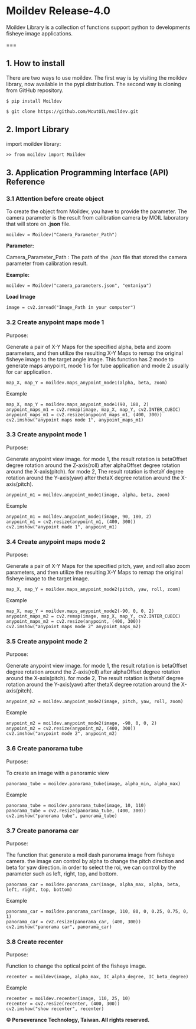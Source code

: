 # Moildev Release-4.0
Moildev Library is a collection of functions support python to developments fisheye image applications.

===

## 1. How to install
There are two ways to use moildev. The first way is by visiting the moildev library, now available in the pypi 
distribution. The second way is cloning from GitHub repository.

```commandline
$ pip install Moildev
```
```commandline
$ git clone https://github.com/McutOIL/moildev.git
```

## 2. Import Library

import moildev library:

```
>> from moildev import Moildev
```

## 3. Application Programming Interface (API) Reference
### 3.1 Attention before create object
To create the object from Moildev, you have to provide the parameter. The camera parameter is the result from 
calibration camera by MOIL laboratory that will store on **.json** file.
```
moildev = Moildev("Camera_Parameter_Path")
```
**Parameter:**

Camera_Parameter_Path : The path of the *.json* file that stored the camera parameter from calibration result.

**Example:**
```
moildev = Moildev("camera_parameters.json", "entaniya")
```

**Load Image**
```commandline
image = cv2.imread("Image_Path in your computer")
```

### 3.2 Create anypoint maps mode 1
Purpose:

Generate a pair of X-Y Maps for the specified alpha, beta and zoom parameters,
and then utilize the resulting X-Y Maps to remap the original fisheye image to the target angle image.
This function has 2 mode to generate maps anypoint, mode 1 is for tube application and
mode 2 usually for car application.
```commandline
map_X, map_Y = moildev.maps_anypoint_mode1(alpha, beta, zoom)
```
Example
```commandline
map_X, map_Y = moildev.maps_anypoint_mode1(90, 180, 2)
anypoint_maps_m1 = cv2.remap(image, map_X, map_Y, cv2.INTER_CUBIC)
anypoint_maps_m1 = cv2.resize(anypoint_maps_m1, (400, 300))
cv2.imshow("anypoint maps mode 1", anypoint_maps_m1)
```

### 3.3 Create anypoint mode 1
Purpose:

Generate anypoint view image. for mode 1, the result rotation is betaOffset degree rotation around the
Z-axis(roll) after alphaOffset degree rotation around the X-axis(pitch). for mode 2, The result rotation
is thetaY degree rotation around the Y-axis(yaw) after thetaX degree rotation around the X-axis(pitch).

```commandline
anypoint_m1 = moildev.anypoint_mode1(image, alpha, beta, zoom)
```
Example
```commandline
anypoint_m1 = moildev.anypoint_mode1(image, 90, 180, 2)
anypoint_m1 = cv2.resize(anypoint_m1, (400, 300))
cv2.imshow("anypoint made 1", anypoint_m1)
```

### 3.4 Create anypoint maps mode 2
Purpose:

Generate a pair of X-Y Maps for the specified pitch, yaw, and roll also zoom parameters,
and then utilize the resulting X-Y Maps to remap the original fisheye image to the target image.
```commandline
map_X, map_Y = moildev.maps_anypoint_mode2(pitch, yaw, roll, zoom)
```
Example
```commandline
map_X, map_Y = moildev.maps_anypoint_mode2(-90, 0, 0, 2)
anypoint_maps_m2 = cv2.remap(image, map_X, map_Y, cv2.INTER_CUBIC)
anypoint_maps_m2 = cv2.resize(anypoint, (400, 300))
cv2.imshow("anypoint maps mode 2" anypoint_maps_m2)
```

### 3.5 Create anypoint mode 2
Purpose:

Generate anypoint view image. for mode 1, the result rotation is betaOffset degree rotation around the
Z-axis(roll) after alphaOffset degree rotation around the X-axis(pitch). for mode 2, The result rotation
is thetaY degree rotation around the Y-axis(yaw) after thetaX degree rotation around the X-axis(pitch).
```commandline
anypoint_m2 = moildev.anypoint_mode2(image, pitch, yaw, roll, zoom)
```
Example
```commandline
anypoint_m2 = moildev.anypoint_mode2(image, -90, 0, 0, 2)
anypoint_m2 = cv2.resize(anypoint_m2, (400, 300))
cv2.imshow("anypoint mode 2", anypoint_m2)
```

### 3.6 Create panorama tube
Purpose:

To create an image with a panoramic view
```commandline
panorama_tube = moildev.panorama_tube(image, alpha_min, alpha_max)
```
Example
```commandline
panorama_tube = moildev.panorama_tube(image, 10, 110)
panorama_tube = cv2.resize(panorama_tube, (400, 300))
cv2.imshow("panorama tube", panorama_tube)
```
### 3.7 Create panorama car
Purpose:

The function that generate a moil dash panorama image from fisheye camera.
the image can control by alpha to change the pitch direction and beta for yaw direction.
in order to select the roi, we can control by the parameter such as left, right, top, and bottom.

```commandline
panorama_car = moildev.panorama_car(image, alpha_max, alpha, beta, left, right, top, bottom)
```
Example
```commandline
panorama_car = moildev.panorama_car(image, 110, 80, 0, 0.25, 0.75, 0, 1)
panorama_car = cv2.resize(panorama_car, (400, 300))
cv2.imshow("panorama car", panorama_car) 
```

### 3.8 Create recenter
Purpose:

Function to change the optical point of the fisheye image.
```commandline
recenter = moildev(image, alpha_max, IC_alpha_degree, IC_beta_degree)
```
Example
```commandline
recenter = moildev.recenter(image, 110, 25, 10)
recenter = cv2.resize(recenter, (400, 300))
cv2.imshow("show recenter", recenter)
```


**© Perseverance Technology, Taiwan. All rights reserved.**
